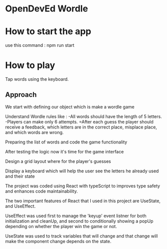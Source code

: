 # OpenDevEd Wordle

# How to start the app
use this command : npm run start

# How to play

Tap words using the keyboard.

## Approach

We start with defining our object which is make a wordle game

Understand Wordle rules like :
                                -All words should have the length of 5 letters.
                                -Players can make only 6 attempts.
                                =After each guess the player should receive a feedback, which letters are in the correct place, misplace place, and which words are wrong.
        

Preparing the list of words and code the game functionality

After testing the logic now it's time for the game interface

Design a grid layout where for the player's guesses

Display a keyboard which will help the user see the letters he already used and their state

The project was coded using React with typeScript to improves type safety and enhances code maintainability.

The two important features of React that I used in this project are UseState, and UseEffect.

UseEffect was used first to manage the 'keyup' event listner for both initialization and cleanUp, and second to conditionally showing a popUp depending on whether the player win the game or not.

UseState was used to track variables that will change and that change will make the component change depends on the state.